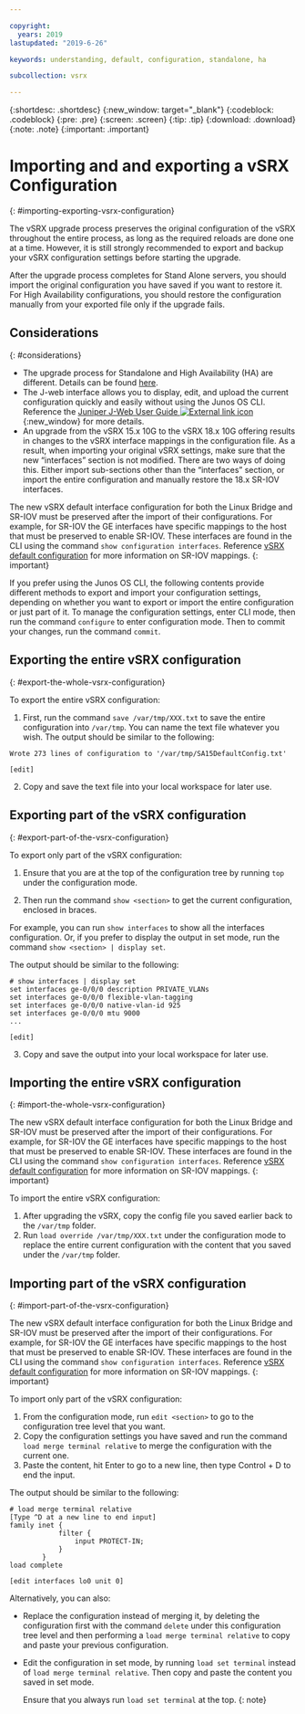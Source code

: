 ```yaml
---

copyright:
  years: 2019
lastupdated: "2019-6-26"

keywords: understanding, default, configuration, standalone, ha

subcollection: vsrx

---
```


{:shortdesc: .shortdesc}
{:new_window: target="_blank"}
{:codeblock: .codeblock}
{:pre: .pre}
{:screen: .screen}
{:tip: .tip}
{:download: .download}
{:note: .note}
{:important: .important}

# Importing and and exporting a vSRX Configuration
{: #importing-exporting-vsrx-configuration}

The vSRX upgrade process preserves the original configuration of the vSRX throughout the entire process, as long as the required reloads are done one at a time. However, it is still strongly recommended to export and backup your vSRX configuration settings before starting the upgrade.

After the upgrade process completes for Stand Alone servers, you should import the original configuration you have saved if you want to restore it. For High Availability configurations, you should restore the configuration manually from your exported file only if the upgrade fails.

## Considerations
{: #considerations}

* The upgrade process for Standalone and High Availability (HA) are different. Details can be found [here](/docs/infrastructure/vsrx?topic=vsrx-upgrading-the-vsrx).
* The J-web interface allows you to display, edit, and upload the current configuration quickly and easily without using the Junos OS CLI. Reference the [Juniper J-Web User Guide ![External link icon](../../icons/launch-glyph.svg "External link icon")](https://www.juniper.net/documentation/en_US/junos/topics/concept/J-web-overview.html){:new_window} for more details.
* An upgrade from the vSRX 15.x 10G to the vSRX 18.x 10G offering results in changes to the vSRX interface mappings in the configuration file. As a result, when importing your original vSRX settings, make sure that the new “interfaces” section is not modified. There are two ways of doing this. Either import sub-sections other than the “interfaces” section, or import the entire configuration and manually restore the 18.x SR-IOV interfaces.

The new vSRX default interface configuration for both the Linux Bridge and SR-IOV must be preserved after the import of their configurations. For example, for SR-IOV the GE interfaces have specific mappings to the host that must be preserved to enable SR-IOV. These interfaces are found in the CLI using the command `show configuration interfaces`. Reference [vSRX default configuration](/docs/infrastructure/vsrx?topic=vsrx-understanding-the-vsrx-default-configuration) for more information on SR-IOV mappings.
{: important}

If you prefer using the Junos OS CLI, the following contents provide different methods to export and import your configuration settings, depending on whether you want to export or import the entire configuration or just part of it. To manage the configuration settings, enter CLI mode, then run the command `configure` to enter configuration mode. Then to commit your changes, run the command `commit`.

## Exporting the entire vSRX configuration
{: #export-the-whole-vsrx-configuration}

To export the entire vSRX configuration:

1. First, run the command `save /var/tmp/XXX.txt` to save the entire configuration into `/var/tmp`. You can name the text file whatever you wish. The output should be similar to the following:

  ```
  Wrote 273 lines of configuration to '/var/tmp/SA15DefaultConfig.txt'  
  
  [edit]
  ```

2. Copy and save the text file into your local workspace for later use.

## Exporting part of the vSRX configuration
{: #export-part-of-the-vsrx-configuration}

To export only part of the vSRX configuration:

1. Ensure that you are at the top of the configuration tree by running `top` under the configuration mode.

2. Then run the command `show <section>` to get the current configuration, enclosed in braces. 

  For example, you can run `show interfaces` to show all the interfaces configuration. Or, if you prefer to display the output in set mode, run the command `show <section> | display set`. 
  
  The output should be similar to the following:
  ```
  # show interfaces | display set
  set interfaces ge-0/0/0 description PRIVATE_VLANs
  set interfaces ge-0/0/0 flexible-vlan-tagging
  set interfaces ge-0/0/0 native-vlan-id 925
  set interfaces ge-0/0/0 mtu 9000
  ...
  
  [edit]
  ```
3. Copy and save the output into your local workspace for later use.

## Importing the entire vSRX configuration
{: #import-the-whole-vsrx-configuration}

The new vSRX default interface configuration for both the Linux Bridge and SR-IOV must be preserved after the import of their configurations. For example, for SR-IOV the GE interfaces have specific mappings to the host that must be preserved to enable SR-IOV. These interfaces are found in the CLI using the command `show configuration interfaces`. Reference [vSRX default configuration](/docs/infrastructure/vsrx?topic=vsrx-understanding-the-vsrx-default-configuration) for more information on SR-IOV mappings.
{: important}

To import the entire vSRX configuration:

1. After upgrading the vSRX, copy the config file you saved earlier back to the `/var/tmp` folder.
2. Run `load override /var/tmp/XXX.txt` under the configuration mode to replace the entire current configuration with the content that you saved under the `/var/tmp` folder.

## Importing part of the vSRX configuration
{: #import-part-of-the-vsrx-configuration}

The new vSRX default interface configuration for both the Linux Bridge and SR-IOV must be preserved after the import of their configurations. For example, for SR-IOV the GE interfaces have specific mappings to the host that must be preserved to enable SR-IOV. These interfaces are found in the CLI using the command `show configuration interfaces`. Reference [vSRX default configuration](/docs/infrastructure/vsrx?topic=vsrx-understanding-the-vsrx-default-configuration) for more information on SR-IOV mappings.
{: important}

To import only part of the vSRX configuration:

1. From the configuration mode, run `edit <section>` to go to the configuration tree level that you want.
2. Copy the configuration settings you have saved and run the command `load merge terminal relative` to merge the configuration with the current one.
3. Paste the content, hit Enter to go to a new line, then type Control + D to end the input. 

  The output should be similar to the following:
  
  ```
  # load merge terminal relative
  [Type ^D at a new line to end input]
  family inet {
              filter {
                  input PROTECT-IN;
              }
          }
  load complete
  
  [edit interfaces lo0 unit 0]
  ```

Alternatively, you can also:

* Replace the configuration instead of merging it, by deleting the configuration first with the command `delete` under this configuration tree level and then performing a `load merge terminal relative` to copy and paste your previous configuration. 
* Edit the configuration in set mode, by running `load set terminal` instead of `load merge terminal relative`. Then copy and paste the content you saved in set mode. 

  Ensure that you always run `load set terminal` at the top.
  {: note}
